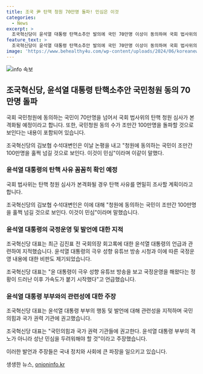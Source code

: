 ```yaml
---
title: 조국 尹 탄핵 청원 70만명 돌파! 민심은 이것
categories:
  - News
excerpt: >
  조국혁신당이 윤석열 대통령 탄핵소추안 발의에 국민 70만명 이상이 동의하여 국회 법사위의 탄핵 청원 심사를 촉구하고 있음. 국회 국민청원에 동의하는 국민이 조만간 100만명을 넘을 것으로 보이며, 이는 민심을 반영하는 것이라고 전했다. 조국혁신당 대표는 윤석열 대통령에 대한 비판을 강화하면서, 윤 대통령과 부인에 대한 비난을 지속하고 있다. 또한, 김건희 등 김건희 라인 신(新)육상시 발언과 관련하여 대통령실 내부 회의에서의 영부인의 역할에 대해 언급하며, 윤석열 대통령과 그의 지지자들을 향한 경고를 내비쳤다.
feature_text: >
  조국혁신당이 윤석열 대통령 탄핵소추안 발의에 국민 70만명 이상이 동의하여 국회 법사위의 탄핵 청원 심사를 촉구하고 있음. 국회 국민청원에 동의하는 국민이 조만간 100만명을 넘을 것으로 보이며, 이는 민심을 반영하는 것이라고 전했다. 조국혁신당 대표는 윤석열 대통령에 대한 비판을 강화하면서, 윤 대통령과 부인에 대한 비난을 지속하고 있다. 또한, 김건희 등 김건희 라인 신(新)육상시 발언과 관련하여 대통령실 내부 회의에서의 영부인의 역할에 대해 언급하며, 윤석열 대통령과 그의 지지자들을 향한 경고를 내비쳤다.
image: 'https://www.behealthy4u.com/wp-content/uploads/2024/06/koreanews.jpg'
---
```


<p><img src="https://www.behealthy4u.com/wp-content/uploads/2024/06/koreanews.jpg" alt="info 속보" /></p>

<h2 data-ke-size="size26">조국혁신당, 윤석열 대통령 탄핵소추안 국민청원 동의 70만명 돌파</h2>

<p>국회 국민청원에 동의하는 국민이 70만명을 넘어서 국회 법사위의 탄핵 청원 심사가 본격화될 예정이라고 합니다. 또한, 국민청원 동의 수가 조만간 100만명을 돌파할 것으로 보인다는 내용이 포함되어 있습니다.</p>

<p data-ke-size="size16">조국혁신당의 김보협 수석대변인은 이날 논평을 내고 "청원에 동의하는 국민이 조만간 100만명을 훌쩍 넘길 것으로 보인다. 이것이 민심"이라며 이같이 말했다.</p>

<h3 data-ke-size="size21">윤석열 대통령의 탄핵 사유 꼼꼼히 확인 예정</h3>

<p>국회 법사위는 탄핵 청원 심사가 본격화될 경우 탄핵 사유를 면밀히 조사할 계획이라고 합니다.</p>

<p data-ke-size="size16">조국혁신당의 김보협 수석대변인은 이에 대해 "청원에 동의하는 국민이 조만간 100만명을 훌쩍 넘길 것으로 보인다. 이것이 민심"이라며 말했습니다.</p>

<h3 data-ke-size="size21">윤석열 대통령의 국정운영 및 발언에 대한 지적</h3>

<p>조국혁신당 대표는 최근 김진표 전 국회의장 회고록에 대한 윤석열 대통령의 언급과 관련하여 지적했습니다. 윤석열 대통령의 극우 성향 유튜브 방송 시청과 이에 따른 국정운영 내용에 대한 비판도 제기되었습니다.</p>

<p data-ke-size="size16">조국혁신당 대표는 "윤 대통령이 극우 성향 유튜브 방송을 보고 국정운영을 해왔다는 정황이 드러난 이후 가속도가 붙기 시작했다"고 언급했습니다.</p>

<h3 data-ke-size="size21">윤석열 대통령 부부와의 관련성에 대한 주장</h3>

<p>조국혁신당 대표는 윤석열 대통령 부부의 행동 및 발언에 대해 관련성을 지적하며 국민의힘과 국가 권력 기관에 권고했습니다.</p>

<p data-ke-size="size16">조국혁신당 대표는 "국민의힘과 국가 권력 기관들에 권고한다. 윤석열 대통령 부부의 격노가 아니라 성난 민심을 두려워해야 할 것"이라고 주장했습니다.</p>

<p>이러한 발언과 주장들은 국내 정치와 사회에 큰 파장을 일으키고 있습니다.</p>
생생한 뉴스, <a href="https://onioninfo.kr" rel="dofollow">onioninfo.kr</a>


